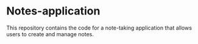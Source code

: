 # Notes-application
This repository contains the code for a note-taking application that allows users to create and manage notes.
